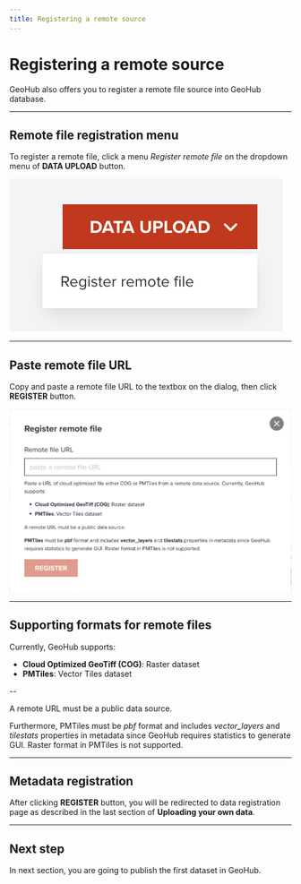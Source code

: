 ```yaml
---
title: Registering a remote source
---
```


# Registering a remote source

GeoHub also offers you to register a remote file source into GeoHub database.

---

## Remote file registration menu

To register a remote file, click a menu _Register remote file_ on the dropdown menu of **DATA UPLOAD** button.

![Register remote file menu under upload button](../assets/data/remote_register_1.png)

<!-- .element style="height: 100px" -->

---

## Paste remote file URL

Copy and paste a remote file URL to the textbox on the dialog, then click **REGISTER** button.

![Register remote file dialog](../assets/data/remote_register_2.png)

<!-- .element style="height: 300px" -->

---

## Supporting formats for remote files

Currently, GeoHub supports:

- **Cloud Optimized GeoTiff (COG)**: Raster dataset
- **PMTiles**: Vector Tiles dataset

--

A remote URL must be a public data source.

Furthermore, PMTiles must be _pbf_ format and includes _vector_layers_ and _tilestats_ properties in metadata since GeoHub requires statistics to generate GUI. Raster format in PMTiles is not supported.

---

## Metadata registration

After clicking **REGISTER** button, you will be redirected to data registration page as described in the last section of **Uploading your own data**.

---

## Next step

In next section, you are going to publish the first dataset in GeoHub.
